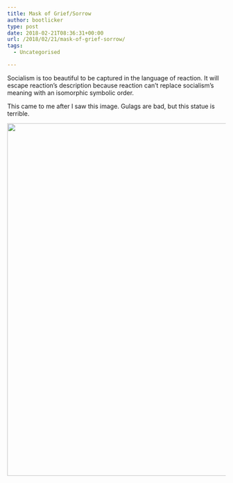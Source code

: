 ```yaml
---
title: Mask of Grief/Sorrow
author: bootlicker
type: post
date: 2018-02-21T08:36:31+00:00
url: /2018/02/21/mask-of-grief-sorrow/
tags:
  - Uncategorised

---
```

Socialism is too beautiful to be captured in the language of reaction. It will escape reaction&#8217;s description because reaction can&#8217;t replace socialism&#8217;s meaning with an isomorphic symbolic order.

This came to me after I saw this image. Gulags are bad, but this statue is terrible.

<img src="http://bootlicker.doubledashgames.com/wp-content/uploads/2018/02/IMG_8o8x8o.jpg" class="alignnone size-full wp-image-345" width="1080" height="814" data-temp-aztec-id="96335422-4e8b-4155-8e27-dcea4ba34017" srcset="http://bootlicker.doubledashgames.com/wp-content/uploads/2018/02/IMG_8o8x8o.jpg 1080w, http://bootlicker.doubledashgames.com/wp-content/uploads/2018/02/IMG_8o8x8o-300x226.jpg 300w, http://bootlicker.doubledashgames.com/wp-content/uploads/2018/02/IMG_8o8x8o-768x579.jpg 768w, http://bootlicker.doubledashgames.com/wp-content/uploads/2018/02/IMG_8o8x8o-1024x772.jpg 1024w, http://bootlicker.doubledashgames.com/wp-content/uploads/2018/02/IMG_8o8x8o-620x467.jpg 620w" sizes="(max-width: 1080px) 100vw, 1080px" />
